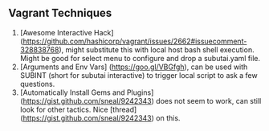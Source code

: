 Vagrant Techniques
------------------

1. [Awesome Interactive Hack] (https://github.com/hashicorp/vagrant/issues/2662#issuecomment-328838768), might substitute this with local host bash shell execution. Might be good for select menu to configure and drop a subutai.yaml file.
2. [Arguments and Env Vars] (https://goo.gl/VBGfgh), can be used with SUBINT (short for subutai interactive) to trigger local script to ask a few questions.
3. [Automatically Install Gems and Plugins] (https://gist.github.com/sneal/9242343) does not seem to work, can still look for other tactics. Nice [thread] (https://gist.github.com/sneal/9242343) on this.

